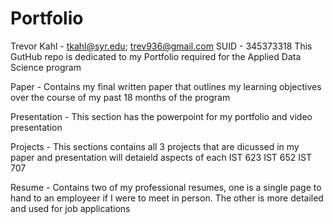 # Portfolio
Trevor Kahl - tkahl@syr.edu; trev936@gmail.com
SUID - 345373318
This GutHub repo is dedicated to my Portfolio required for the Applied Data Science program

Paper - Contains my final written paper that outlines my learning objectives over the course of my past 18 months of the program

Presentation - This section has the powerpoint for my portfolio and video presentation

Projects - This sections contains all 3 projects that are dicussed in my paper and presentation will detaield aspects of each
  IST 623
  IST 652
  IST 707

Resume - Contains two of my professional resumes, one is a single page to hand to an employeer if I were to meet in person. The other is more detailed and used for job applications
